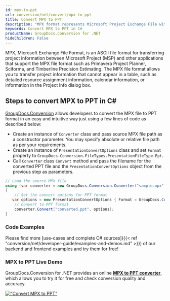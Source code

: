 ```yaml
---
id: mpx-to-ppt
url: conversion/net/convert/mpx-to-ppt
title: Convert MPX to PPT
description: "MPX format represents Microsoft Project Exchange File with .mpx extension. Learn how to convert MPX to PPT file programmatically in C# language using GroupDocs.Conversion for .NET library."
keywords: Convert MPX to PPT in C#
productName: GroupDocs.Conversion for .NET
hideChildren: False
---
```


MPX, Microsoft Exchange File Format, is an ASCII file format for transferring project information between Microsoft Project (MSP) and other applications that support the MPX file format such as Primavera Project Planner, Sciforma, and Timberline Precision Estimating. The MPX file format allows you to transfer project information that cannot appear in a table, such as detailed resource assignment information, calendar information, or information in the Project Info dialog box.

## Steps to convert MPX to PPT in C#

[GroupDocs.Conversion](https://products.groupdocs.com/conversion/net) allows developers to convert the MPX file to PPT format in an easy and intuitive way just using a few lines of code as described below:

* Create an instance of `Converter` class and pass source MPX file path as a constructor parameter. You may specify absolute or relative file path as per your requirements. 
* Create an instance of `PresentationConvertOptions` class and set `Format` property to `GroupDocs.Conversion.FileTypes.PresentationFileType.Ppt`.
* Call `Converter` class `Convert` method and pass the filename for the converted PPT file and the `PresentationConvertOptions` object from the previous step as parameters.

```csharp
// Load the source MPX file
using (var converter = new GroupDocs.Conversion.Converter("sample.mpx"))
{
    // Set the convert options for PPT format
   var options = new PresentationConvertOptions { Format = GroupDocs.Conversion.FileTypes.PresentationFileType.Ppt };
    // Convert to PPT format
    converter.Convert("converted.ppt", options);
}
```

### Code Examples

Please find more [use-cases and complete C# sources]({{< ref "conversion/net/developer-guide/examples-and-demos.md" >}}) of our backend and frontend examples and try them for free!

### MPX to PPT Live Demo

GroupDocs.Conversion for .NET provides an online [**MPX to PPT converter**](https://products.groupdocs.app/conversion/mpx-to-ppt), which allows you to try it for free and check conversion quality and accuracy.

[!["Convert MPX to PPT"](conversion/net/images/convert-to-ppt/convert-mpx-to-ppt.png)](https://products.groupdocs.app/conversion/mpx-to-ppt)
